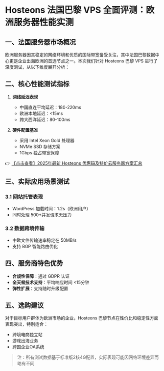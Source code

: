 # Hosteons 法国巴黎 VPS 全面评测：欧洲服务器性能实测

## 一、法国服务器市场概况
欧洲服务器因其稳定的网络环境和优质的国际带宽备受关注，其中法国巴黎数据中心更是企业出海欧洲的首选节点之一。本次我们针对 Hosteons 巴黎 VPS 进行了深度测试，从以下维度展开分析：

## 二、核心性能测试指标
1. **网络延迟表现**  
   - 中国直连平均延迟：180-220ms
   - 欧洲本地延迟：<15ms
   - 跨大西洋延迟：80-100ms

2. **硬件配置基准**  
   - 采用 Intel Xeon Gold 处理器
   - NVMe SSD 存储方案
   - 1Gbps 独占带宽保障

👉 [【点击查看】2025年最新 Hosteons 优惠码及特价云服务器方案汇总](https://bit.ly/hosteons)

## 三、实际应用场景测试
### 3.1 网站托管表现
- WordPress 加载时间：1.2s（欧洲用户）
- 同时处理 500+并发请求无压力

### 3.2 数据跨境传输
- 中欧文件传输速率稳定在 50MB/s
- 支持 BGP 智能路由优化

## 四、服务商特色优势
- **合规性保障**：通过 GDPR 认证
- **全天候技术支持**：平均响应时间 <15分钟
- **弹性扩展**：支持随时升级配置

## 五、选购建议
对于目标用户群体为欧洲市场的企业，Hosteons 巴黎节点在性价比和稳定性方面表现突出，特别适合：
- 跨境电商独立站
- 游戏出海业务
- 跨国企业OA系统

> 注：所有测试数据基于标准版2核4G配置，实际表现可能因网络环境差异而略有不同